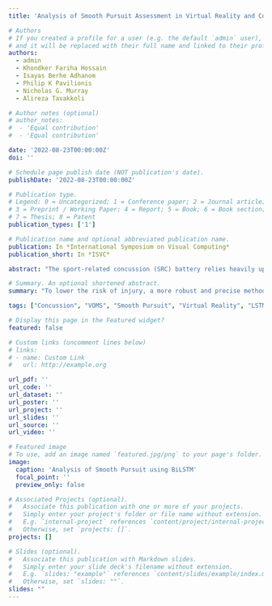 ```yaml
---
title: 'Analysis of Smooth Pursuit Assessment in Virtual Reality and Concussion Detection using BiLSTM'

# Authors
# If you created a profile for a user (e.g. the default `admin` user), write the username (folder name) here
# and it will be replaced with their full name and linked to their profile.
authors:
  - admin
  - Khondker Fariha Hossain
  - Isayas Berhe Adhanom
  - Philip K Pavilionis
  - Nicholas G. Murray
  - Alireza Tavakkoli

# Author notes (optional)
# author_notes:
#  - 'Equal contribution'
#  - 'Equal contribution'

date: '2022-08-23T00:00:00Z'
doi: ''

# Schedule page publish date (NOT publication's date).
publishDate: '2022-08-23T00:00:00Z'

# Publication type.
# Legend: 0 = Uncategorized; 1 = Conference paper; 2 = Journal article;
# 3 = Preprint / Working Paper; 4 = Report; 5 = Book; 6 = Book section;
# 7 = Thesis; 8 = Patent
publication_types: ['1']

# Publication name and optional abbreviated publication name.
publication: In *International Symposium on Visual Computing*
publication_short: In *ISVC*

abstract: "The sport-related concussion (SRC) battery relies heavily upon subjective symptom reporting in order to determine the diagnosis of a concussion. Unfortunately, athletes with SRC may return-to-play (RTP) too soon if they are untruthful of their symptoms. It is critical to provide accurate assessments that can overcome underreporting to prevent further injury. To lower the risk of injury, a more robust and precise method for detecting concussion is needed to produce reliable and objective results. In this paper, we propose a novel approach to detect SRC using long short-term memory (LSTM) recurrent neural network (RNN) architectures from oculomotor data. In particular, we propose a new error metric that incorporates mean squared error in different proportions. The experimental results on the smooth pursuit test of the VR-VOMS dataset suggest that the proposed approach can predict concussion symptoms with higher accuracy compared to symptom provocation on the vestibular ocular motor screening (VOMS)."

# Summary. An optional shortened abstract.
summary: "To lower the risk of injury, a more robust and precise method for detecting concussion is needed to produce reliable and objective results. In this paper, we propose a novel approach to detect SRC using long short-term memory (LSTM) recurrent neural network (RNN) architectures from oculomotor data."

tags: ["Concussion", "VOMS", "Smooth Pursuit", "Virtual Reality", "LSTM"]

# Display this page in the Featured widget?
featured: false

# Custom links (uncomment lines below)
# links:
# - name: Custom Link
#   url: http://example.org

url_pdf: ''
url_code: ''
url_dataset: ''
url_poster: ''
url_project: ''
url_slides: ''
url_source: ''
url_video: ''

# Featured image
# To use, add an image named `featured.jpg/png` to your page's folder.
image:
  caption: 'Analysis of Smooth Pursuit using BiLSTM'
  focal_point: ''
  preview_only: false

# Associated Projects (optional).
#   Associate this publication with one or more of your projects.
#   Simply enter your project's folder or file name without extension.
#   E.g. `internal-project` references `content/project/internal-project/index.md`.
#   Otherwise, set `projects: []`.
projects: []

# Slides (optional).
#   Associate this publication with Markdown slides.
#   Simply enter your slide deck's filename without extension.
#   E.g. `slides: "example"` references `content/slides/example/index.md`.
#   Otherwise, set `slides: ""`.
slides: ""
---
```


